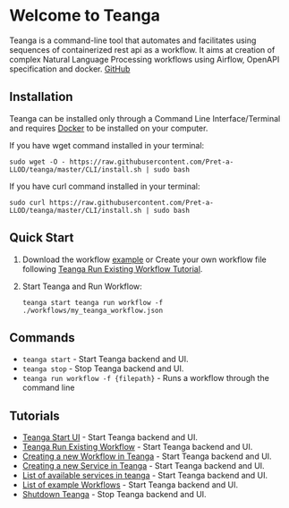 # Welcome to Teanga
Teanga is a command-line tool that automates and facilitates using sequences of containerized rest api as a workflow. It aims at creation of complex Natural Language Processing workflows using Airflow, OpenAPI specification and docker.
[GitHub](https://github.com/pret-a-llod/teanga)

## Installation

Teanga can be installed only through a Command Line Interface/Terminal and requires [Docker](https://docs.docker.com/get-docker/) to be installed on your computer.

If you have wget command installed in your terminal:

    sudo wget -O - https://raw.githubusercontent.com/Pret-a-LLOD/teanga/master/CLI/install.sh | sudo bash

If you have curl command installed in your terminal:

    sudo curl https://raw.githubusercontent.com/Pret-a-LLOD/teanga/master/CLI/install.sh | sudo bash

## Quick Start
1. Download the workflow [example](https://raw.githubusercontent.com/Pret-a-LLOD/teanga/master/workflows/dkpro_treetagger.json) 
   or Create your own workflow file following [Teanga Run Existing Workflow Tutorial](/run_existing_workflow).

2. Start Teanga and Run Workflow:

    `
    teanga start
    teanga run workflow -f ./workflows/my_teanga_workflow.json
    `


## Commands

* `teanga start` - Start Teanga backend and UI.
* `teanga stop` - Stop Teanga backend and UI.
* `teanga run workflow -f {filepath}` -  Runs a workflow through the command line


## Tutorials

* [Teanga Start UI](/teanga_ui) - Start Teanga backend and UI.
* [Teanga Run Existing Workflow](/run_existing_workflow) - Start Teanga backend and UI.
* [Creating a new Workflow in Teanga](/create_new_workflow) - Start Teanga backend and UI.
* [Creating a new Service in Teanga](/create_new_workflow) - Start Teanga backend and UI.
* [List of available services in teanga](/create_new_workflow) - Start Teanga backend and UI.
* [List of example Workflows](/create_new_workflow) - Start Teanga backend and UI.
* [Shutdown Teanga](/stop_teanga) - Stop Teanga backend and UI.
